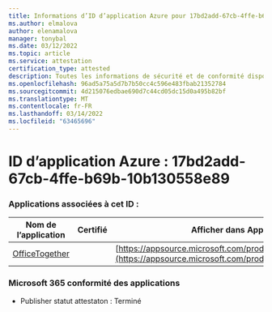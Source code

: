 ```yaml
---
title: Informations d’ID d’application Azure pour 17bd2add-67cb-4ffe-b69b-10b130558e89
ms.author: elmalova
author: elenamalova
manager: tonybal
ms.date: 03/12/2022
ms.topic: article
ms.service: attestation
certification_type: attested
description: Toutes les informations de sécurité et de conformité disponibles pour 17bd2add-67cb-4ffe-b69b-10b130558e89.
ms.openlocfilehash: 96ad5a75a5d7b7b50cc4c596e483fbab21352784
ms.sourcegitcommit: 4d215076edbae690d7c44cd05dc15d0a495b82bf
ms.translationtype: MT
ms.contentlocale: fr-FR
ms.lasthandoff: 03/14/2022
ms.locfileid: "63465696"
---
```

# <a name="azure-app-id-17bd2add-67cb-4ffe-b69b-10b130558e89"></a>ID d’application Azure : 17bd2add-67cb-4ffe-b69b-10b130558e89


### <a name="apps-associated-with-this-id"></a>Applications associées à cet ID :
| **Nom de l’application** | **Certifié** | **Afficher dans AppSource** |
|--------------|---------------|-----------------------|
| [OfficeTogether](../forward/WA200003767) |  | [https://appsource.microsoft.com/product/office/WA200003767](https://appsource.microsoft.com/product/office/WA200003767) |

### <a name="microsoft-365-app-compliance-status"></a>Microsoft 365 conformité des applications
- Publisher statut attestaton : Terminé
